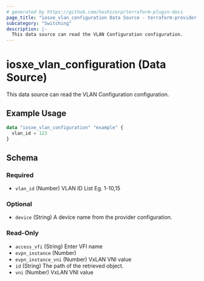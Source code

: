 ```yaml
---
# generated by https://github.com/hashicorp/terraform-plugin-docs
page_title: "iosxe_vlan_configuration Data Source - terraform-provider-iosxe"
subcategory: "Switching"
description: |-
  This data source can read the VLAN Configuration configuration.
---
```


# iosxe_vlan_configuration (Data Source)

This data source can read the VLAN Configuration configuration.

## Example Usage

```terraform
data "iosxe_vlan_configuration" "example" {
  vlan_id = 123
}
```

<!-- schema generated by tfplugindocs -->
## Schema

### Required

- `vlan_id` (Number) VLAN ID List Eg. 1-10,15

### Optional

- `device` (String) A device name from the provider configuration.

### Read-Only

- `access_vfi` (String) Enter VFI name
- `evpn_instance` (Number)
- `evpn_instance_vni` (Number) VxLAN VNI value
- `id` (String) The path of the retrieved object.
- `vni` (Number) VxLAN VNI value
